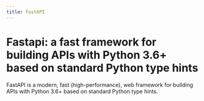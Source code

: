 ```yaml
---
title: FastAPI
---
```


# Fastapi: a fast framework for building APIs with Python 3.6+ based on standard Python type hints

FastAPI is a modern, fast (high-performance), web framework for building APIs with Python 3.6+ based on standard Python type hints.